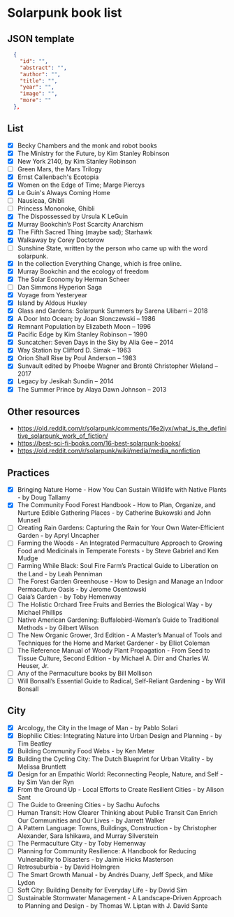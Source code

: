 # Solarpunk book list

## JSON template

```json
  {
    "id": "",
    "abstract": "",
    "author": "",
    "title": "",
    "year": "",
    "image": "",
    "more": ""
  },
```

## List

- [x] Becky Chambers and the monk and robot books
- [x] The Ministry for the Future, by Kim Stanley Robinson
- [x] New York 2140, by Kim Stanley Robinson
- [ ] Green Mars, the Mars Trilogy
- [x] Ernst Callenbach's Ecotopia
- [x] Women on the Edge of Time; Marge Piercys
- [x] Le Guin's Always Coming Home
- [ ] Nausicaa, Ghibli
- [ ] Princess Mononoke, Ghibli
- [x] The Dispossessed by Ursula K LeGuin
- [x] Murray Bookchin’s Post Scarcity Anarchism
- [x] The Fifth Sacred Thing (maybe sad); Starhawk
- [x] Walkaway by Corey Doctorow
- [ ] Sunshine State, written by the person who came up with the word solarpunk.
- [x] In the collection Everything Change, which is free online.
- [x] Murray Bookchin and the ecology of freedom
- [x] The Solar Economy by Herman Scheer
- [ ] Dan Simmons Hyperion Saga
- [x] Voyage from Yesteryear
- [x] Island by Aldous Huxley
- [x] Glass and Gardens: Solarpunk Summers by Sarena Ulibarri – 2018
- [x] A Door Into Ocean; by Joan Slonczewski – 1986
- [x] Remnant Population by Elizabeth Moon – 1996
- [x] Pacific Edge by Kim Stanley Robinson – 1990
- [x] Suncatcher: Seven Days in the Sky by Alia Gee – 2014
- [x] Way Station by Clifford D. Simak – 1963
- [x] Orion Shall Rise by Poul Anderson – 1983
- [x] Sunvault edited by Phoebe Wagner and Brontë Christopher Wieland – 2017
- [x] Legacy by Jesikah Sundin – 2014
- [x] The Summer Prince by Alaya Dawn Johnson – 2013

## Other resources

- https://old.reddit.com/r/solarpunk/comments/16e2jyx/what_is_the_definitive_solarpunk_work_of_fiction/
- https://best-sci-fi-books.com/16-best-solarpunk-books/
- https://old.reddit.com/r/solarpunk/wiki/media/media_nonfiction

## Practices

- [x] Bringing Nature Home - How You Can Sustain Wildlife with Native Plants - by Doug Tallamy
- [x] The Community Food Forest Handbook - How to Plan, Organize, and Nurture Edible Gathering Places - by Catherine Bukowski and John Munsell
- [ ] Creating Rain Gardens: Capturing the Rain for Your Own Water-Efficient Garden - by Apryl Uncapher
- [ ] Farming the Woods - An Integrated Permaculture Approach to Growing Food and Medicinals in Temperate Forests - by Steve Gabriel and Ken Mudge
- [ ] Farming While Black: Soul Fire Farm’s Practical Guide to Liberation on the Land - by Leah Penniman
- [ ] The Forest Garden Greenhouse - How to Design and Manage an Indoor Permaculture Oasis - by Jerome Osentowski
- [ ] Gaia’s Garden - by Toby Hemenway
- [ ] The Holistic Orchard Tree Fruits and Berries the Biological Way - by Michael Phillips
- [ ] Native American Gardening: Buffalobird-Woman’s Guide to Traditional Methods - by Gilbert Wilson
- [ ] The New Organic Grower, 3rd Edition - A Master’s Manual of Tools and Techniques for the Home and Market Gardener - by Elliot Coleman
- [ ] The Reference Manual of Woody Plant Propagation - From Seed to Tissue Culture, Second Edition - by Michael A. Dirr and Charles W. Heuser, Jr.
- [ ] Any of the Permaculture books by Bill Mollison
- [ ] Will Bonsall’s Essential Guide to Radical, Self-Reliant Gardening - by Will Bonsall

## City

- [x] Arcology, the City in the Image of Man - by Pablo Solari
- [x] Biophilic Cities: Integrating Nature into Urban Design and Planning - by Tim Beatley
- [x] Building Community Food Webs - by Ken Meter
- [x] Building the Cycling City: The Dutch Blueprint for Urban Vitality - by Melissa Bruntlett
- [x] Design for an Empathic World: Reconnecting People, Nature, and Self - by Sim Van der Ryn
- [x] From the Ground Up - Local Efforts to Create Resilient Cities - by Alison Sant
- [ ] The Guide to Greening Cities - by Sadhu Aufochs
- [ ] Human Transit: How Clearer Thinking about Public Transit Can Enrich Our Communities and Our Lives - by Jarrett Walker
- [ ] A Pattern Language: Towns, Buildings, Construction - by Christopher Alexander, Sara Ishikawa, and Murray Silverstein
- [ ] The Permaculture City - by Toby Hemenway
- [ ] Planning for Community Resilience: A Handbook for Reducing Vulnerability to Disasters - by Jaimie Hicks Masterson
- [ ] Retrosuburbia - by David Holmgren
- [ ] The Smart Growth Manual - by Andrés Duany, Jeff Speck, and Mike Lydon
- [ ] Soft City: Building Density for Everyday Life - by David Sim
- [ ] Sustainable Stormwater Management - A Landscape-Driven Approach to Planning and Design - by Thomas W. Liptan with J. David Sante
